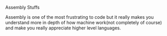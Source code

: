 Assembly Stuffs

Assembly is one of the most frustrating to code but it really makes you understand more in depth of how machine work(not completely of course) and make you really appreciate higher level languages.
